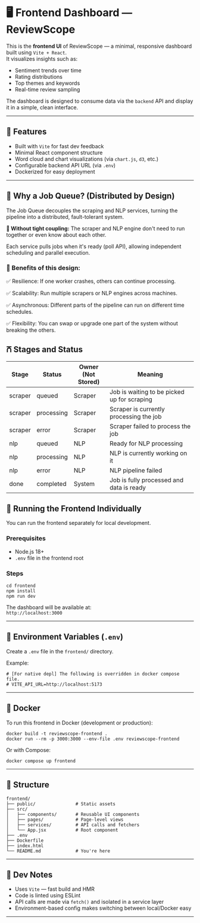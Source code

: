 # 🖥️ Frontend Dashboard — ReviewScope

This is the **frontend UI** of ReviewScope — a minimal, responsive dashboard built using `Vite + React`.  
It visualizes insights such as:

- Sentiment trends over time
- Rating distributions
- Top themes and keywords
- Real-time review sampling

The dashboard is designed to consume data via the `backend` API and display it in a simple, clean interface.

---

## 🚀 Features

- Built with `Vite` for fast dev feedback
- Minimal React component structure
- Word cloud and chart visualizations (via `chart.js`, `d3`, etc.)
- Configurable backend API URL (via `.env`)
- Dockerized for easy deployment

---

## 🧠 Why a Job Queue? (Distributed by Design)
The Job Queue decouples the scraping and NLP services, turning the pipeline into a distributed, fault-tolerant system.

**🔗 Without tight coupling:**
The scraper and NLP engine don't need to run together or even know about each other.

Each service pulls jobs when it's ready (poll API), allowing independent scheduling and parallel execution.

### 🧩 Benefits of this design:
✅ Resilience: If one worker crashes, others can continue processing.

✅ Scalability: Run multiple scrapers or NLP engines across machines.

✅ Asynchronous: Different parts of the pipeline can run on different time schedules.

✅ Flexibility: You can swap or upgrade one part of the system without breaking the others.

## 𖭦 Stages and Status
| Stage   | Status     | Owner<br/>(Not Stored) | Meaning                                     |
| ------- | ---------- |------------------------| ------------------------------------------- |
| scraper | queued     | Scraper                | Job is waiting to be picked up for scraping |
| scraper | processing | Scraper                | Scraper is currently processing the job     |
| scraper | error      | Scraper                | Scraper failed to process the job           |
| nlp     | queued     | NLP                    | Ready for NLP processing                    |
| nlp     | processing | NLP                    | NLP is currently working on it              |
| nlp     | error      | NLP                    | NLP pipeline failed                         |
| done    | completed  | System                 | Job is fully processed and data is ready    |


## 🔧 Running the Frontend Individually

You can run the frontend separately for local development.

### Prerequisites
- Node.js 18+
- `.env` file in the frontend root

### Steps

```
cd frontend
npm install
npm run dev
```

The dashboard will be available at:  
`http://localhost:3000`

---

## 📄 Environment Variables (`.env`)

Create a `.env` file in the `frontend/` directory.

Example:

```
# [For native depl] The following is overridden in docker compose file.
# VITE_API_URL=http://localhost:5173

```

---

## 🐳 Docker

To run this frontend in Docker (development or production):

```
docker build -t reviewscope-frontend .
docker run --rm -p 3000:3000 --env-file .env reviewscope-frontend
```

Or with Compose:

```
docker compose up frontend
```

---

## 📁 Structure

```
frontend/
├── public/               # Static assets
├── src/
│   ├── components/       # Reusable UI components
│   ├── pages/            # Page-level views
│   ├── services/         # API calls and fetchers
│   └── App.jsx           # Root component
├── .env
├── Dockerfile
├── index.html
└── README.md             # You're here
```

---

## 🧪 Dev Notes

- Uses `Vite` — fast build and HMR
- Code is linted using ESLint
- API calls are made via `fetch()` and isolated in a service layer
- Environment-based config makes switching between local/Docker easy

---
